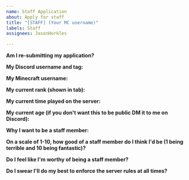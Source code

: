 ```yaml
---
name: Staff Application
about: Apply for staff
title: "[STAFF] (Your MC username)"
labels: Staff
assignees: JasonHorkles

---
```


<!--- If an application is declined, you may submit it again in 1 month. Make sure you meet the requirements (/staff command in-game) before applying. If the application isn't responded to quickly, it may be because we want to give it some more time before making a decision. Be patient. --->

**Am I re-submitting my application?**
<!--- Write your answer on this line --->

**My Discord username and tag:**


**My Minecraft username:**


**My current rank (shown in tab):**


**My current time played on the server:**


**My current age (if you don't want this to be public DM it to me on Discord):**


**Why I want to be a staff member:**


**On a scale of 1-10, how good of a staff member do I think I'd be (1 being terrible and 10 being fantastic)?**


**Do I feel like I'm worthy of being a staff member?**


**Do I swear I'll do my best to enforce the server rules at all times?**

